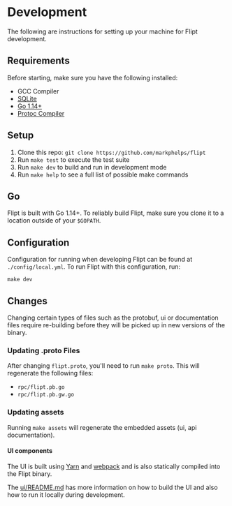 # Development

The following are instructions for setting up your machine for Flipt development.

## Requirements

Before starting, make sure you have the following installed:

* GCC Compiler
* [SQLite](https://sqlite.org/index.html)
* [Go 1.14+](https://golang.org/doc/install)
* [Protoc Compiler](https://github.com/protocolbuffers/protobuf)

## Setup

1. Clone this repo: `git clone https://github.com/markphelps/flipt`
1. Run `make test` to execute the test suite
1. Run `make dev` to build and run in development mode
1. Run `make help` to see a full list of possible make commands

## Go

Flipt is built with Go 1.14+. To reliably build Flipt, make sure you clone it to a location outside of your `$GOPATH`.

## Configuration

Configuration for running when developing Flipt can be found at `./config/local.yml`. To run Flipt with this configuration, run:

```shell
make dev
```

## Changes

Changing certain types of files such as the protobuf, ui or documentation files require re-building before they will be picked up in new versions of the binary.

### Updating .proto Files

After changing `flipt.proto`, you'll need to run `make proto`. This will regenerate the following files:

* `rpc/flipt.pb.go`
* `rpc/flipt.pb.gw.go`

### Updating assets

Running `make assets` will regenerate the embedded assets (ui, api documentation).

#### UI components

The UI is built using [Yarn](https://yarnpkg.com/en/) and [webpack](https://webpack.js.org/) and is also statically compiled into the Flipt binary.

The [ui/README.md](https://github.com/markphelps/flipt/tree/master/ui/README.md) has more information on how to build the UI and also how to run it locally during development.
